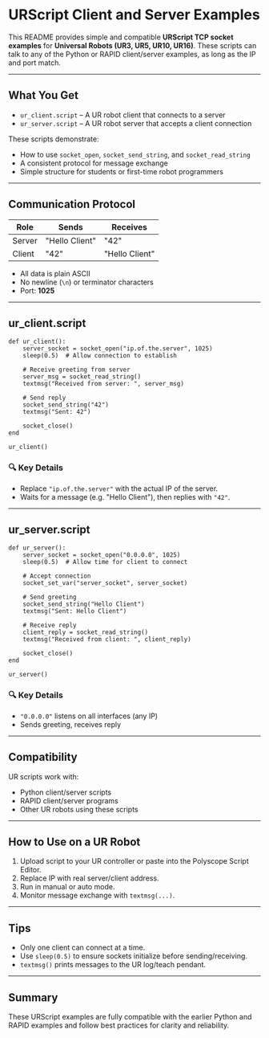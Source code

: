 
# URScript Client and Server Examples

This README provides simple and compatible **URScript TCP socket examples** for **Universal Robots (UR3, UR5, UR10, UR16)**. These scripts can talk to any of the Python or RAPID client/server examples, as long as the IP and port match.

---

## What You Get

- `ur_client.script` – A UR robot client that connects to a server
- `ur_server.script` – A UR robot server that accepts a client connection

These scripts demonstrate:
- How to use `socket_open`, `socket_send_string`, and `socket_read_string`
- A consistent protocol for message exchange
- Simple structure for students or first-time robot programmers

---

## Communication Protocol

| Role    | Sends            | Receives        |
|---------|------------------|-----------------|
| Server  | "Hello Client"   | "42"            |
| Client  | "42"             | "Hello Client"  |

- All data is plain ASCII
- No newline (`\n`) or terminator characters
- Port: **1025**

---

## ur_client.script

```urscript
def ur_client():
    server_socket = socket_open("ip.of.the.server", 1025)
    sleep(0.5)  # Allow connection to establish

    # Receive greeting from server
    server_msg = socket_read_string()
    textmsg("Received from server: ", server_msg)

    # Send reply
    socket_send_string("42")
    textmsg("Sent: 42")

    socket_close()
end

ur_client()
```

### 🔍 Key Details
- Replace `"ip.of.the.server"` with the actual IP of the server.
- Waits for a message (e.g. "Hello Client"), then replies with `"42"`.

---

## ur_server.script

```urscript
def ur_server():
    server_socket = socket_open("0.0.0.0", 1025)
    sleep(0.5)  # Allow time for client to connect

    # Accept connection
    socket_set_var("server_socket", server_socket)

    # Send greeting
    socket_send_string("Hello Client")
    textmsg("Sent: Hello Client")

    # Receive reply
    client_reply = socket_read_string()
    textmsg("Received from client: ", client_reply)

    socket_close()
end

ur_server()
```

### 🔍 Key Details
- `"0.0.0.0"` listens on all interfaces (any IP)
- Sends greeting, receives reply

---

## Compatibility

UR scripts work with:
- Python client/server scripts
- RAPID client/server programs
- Other UR robots using these scripts

---

## How to Use on a UR Robot

1. Upload script to your UR controller or paste into the Polyscope Script Editor.
2. Replace IP with real server/client address.
3. Run in manual or auto mode.
4. Monitor message exchange with `textmsg(...)`.

---

## Tips

- Only one client can connect at a time.
- Use `sleep(0.5)` to ensure sockets initialize before sending/receiving.
- `textmsg()` prints messages to the UR log/teach pendant.

---

## Summary

These URScript examples are fully compatible with the earlier Python and RAPID examples and follow best practices for clarity and reliability.
